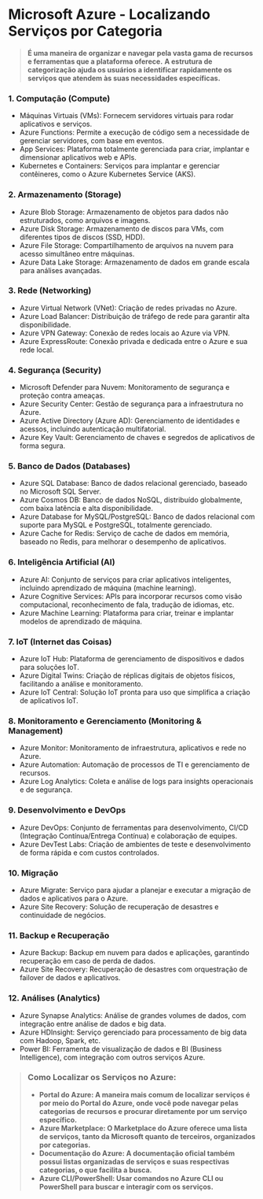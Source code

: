 # Microsoft Azure - Localizando Serviços por Categoria</h1>
> **É uma maneira de organizar e navegar pela vasta gama de recursos e ferramentas que a plataforma oferece.**
> **A estrutura de categorização ajuda os usuários a identificar rapidamente os serviços que atendem às suas necessidades específicas.**

### **1. Computação (Compute)**
- Máquinas Virtuais (VMs): Fornecem servidores virtuais para rodar aplicativos e serviços.
- Azure Functions: Permite a execução de código sem a necessidade de gerenciar servidores, com base em eventos.
- App Services: Plataforma totalmente gerenciada para criar, implantar e dimensionar aplicativos web e APIs.
- Kubernetes e Containers: Serviços para implantar e gerenciar contêineres, como o Azure Kubernetes Service (AKS).

### **2. Armazenamento (Storage)**
- Azure Blob Storage: Armazenamento de objetos para dados não estruturados, como arquivos e imagens.
- Azure Disk Storage: Armazenamento de discos para VMs, com diferentes tipos de discos (SSD, HDD).
- Azure File Storage: Compartilhamento de arquivos na nuvem para acesso simultâneo entre máquinas.
- Azure Data Lake Storage: Armazenamento de dados em grande escala para análises avançadas.

### **3. Rede (Networking)**
- Azure Virtual Network (VNet): Criação de redes privadas no Azure.
- Azure Load Balancer: Distribuição de tráfego de rede para garantir alta disponibilidade.
- Azure VPN Gateway: Conexão de redes locais ao Azure via VPN.
- Azure ExpressRoute: Conexão privada e dedicada entre o Azure e sua rede local.

### **4. Segurança (Security)**
- Microsoft Defender para Nuvem: Monitoramento de segurança e proteção contra ameaças.
- Azure Security Center: Gestão de segurança para a infraestrutura no Azure.
- Azure Active Directory (Azure AD): Gerenciamento de identidades e acessos, incluindo autenticação multifatorial.
- Azure Key Vault: Gerenciamento de chaves e segredos de aplicativos de forma segura.

### **5. Banco de Dados (Databases)**
- Azure SQL Database: Banco de dados relacional gerenciado, baseado no Microsoft SQL Server.
- Azure Cosmos DB: Banco de dados NoSQL, distribuído globalmente, com baixa latência e alta disponibilidade.
- Azure Database for MySQL/PostgreSQL: Banco de dados relacional com suporte para MySQL e PostgreSQL, totalmente gerenciado.
- Azure Cache for Redis: Serviço de cache de dados em memória, baseado no Redis, para melhorar o desempenho de aplicativos.

### **6. Inteligência Artificial (AI)**
- Azure AI: Conjunto de serviços para criar aplicativos inteligentes, incluindo aprendizado de máquina (machine learning).
- Azure Cognitive Services: APIs para incorporar recursos como visão computacional, reconhecimento de fala, tradução de idiomas, etc.
- Azure Machine Learning: Plataforma para criar, treinar e implantar modelos de aprendizado de máquina.

### **7. IoT (Internet das Coisas)**
- Azure IoT Hub: Plataforma de gerenciamento de dispositivos e dados para soluções IoT.
- Azure Digital Twins: Criação de réplicas digitais de objetos físicos, facilitando a análise e monitoramento.
- Azure IoT Central: Solução IoT pronta para uso que simplifica a criação de aplicativos IoT.

### **8. Monitoramento e Gerenciamento (Monitoring & Management)**
- Azure Monitor: Monitoramento de infraestrutura, aplicativos e rede no Azure.
- Azure Automation: Automação de processos de TI e gerenciamento de recursos.
- Azure Log Analytics: Coleta e análise de logs para insights operacionais e de segurança.

### **9. Desenvolvimento e DevOps**
- Azure DevOps: Conjunto de ferramentas para desenvolvimento, CI/CD (Integração Contínua/Entrega Contínua) e colaboração de equipes.
- Azure DevTest Labs: Criação de ambientes de teste e desenvolvimento de forma rápida e com custos controlados.

### **10. Migração**
- Azure Migrate: Serviço para ajudar a planejar e executar a migração de dados e aplicativos para o Azure.
- Azure Site Recovery: Solução de recuperação de desastres e continuidade de negócios.

### **11. Backup e Recuperação**
- Azure Backup: Backup em nuvem para dados e aplicações, garantindo recuperação em caso de perda de dados.
- Azure Site Recovery: Recuperação de desastres com orquestração de failover de dados e aplicativos.

### **12. Análises (Analytics)**
- Azure Synapse Analytics: Análise de grandes volumes de dados, com integração entre análise de dados e big data.
- Azure HDInsight: Serviço gerenciado para processamento de big data com Hadoop, Spark, etc.
- Power BI: Ferramenta de visualização de dados e BI (Business Intelligence), com integração com outros serviços Azure.

> ### **Como Localizar os Serviços no Azure:**
> - **Portal do Azure: A maneira mais comum de localizar serviços é por meio do Portal do Azure, onde você pode navegar pelas categorias de recursos e procurar diretamente por um serviço específico.**
> - **Azure Marketplace: O Marketplace do Azure oferece uma lista de serviços, tanto da Microsoft quanto de terceiros, organizados por categorias.**
> - **Documentação do Azure: A documentação oficial também possui listas organizadas de serviços e suas respectivas categorias, o que facilita a busca.**
> - **Azure CLI/PowerShell: Usar comandos no Azure CLI ou PowerShell para buscar e interagir com os serviços.**
